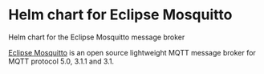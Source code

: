 # Helm chart for Eclipse Mosquitto
Helm chart for the Eclipse Mosquitto message broker


[Eclipse Mosquitto](https://mosquitto.org/) is an open source lightweight MQTT message broker for MQTT protocol 5.0, 3.1.1 and 3.1.

